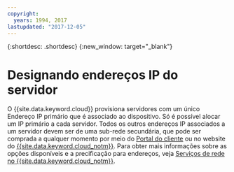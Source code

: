```yaml
---
copyright:
  years: 1994, 2017
lastupdated: "2017-12-05"
---
```


{:shortdesc: .shortdesc}
{:new_window: target="_blank"}

# Designando endereços IP do servidor

O {{site.data.keyword.cloud}} provisiona servidores com um único Endereço IP primário que é associado ao dispositivo. Só é possível alocar um IP primário a cada servidor. Todos os outros endereços IP associados a um servidor devem ser de uma sub-rede secundária, que pode ser comprada a qualquer momento por meio do [Portal do cliente](https://control.softlayer.com) ou no website do [{{site.data.keyword.cloud_notm}}](www.ibm.com/cloud). Para obter mais informações sobre as opções disponíveis e a precificação para endereços, veja [Serviços de rede no {{site.data.keyword.cloud_notm}}](https://www.ibm.com/cloud/network).
